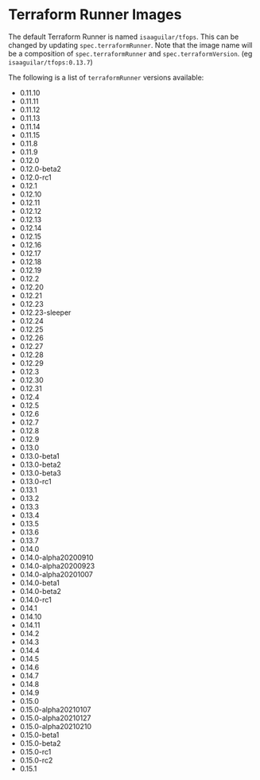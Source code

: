 # Terraform Runner Images

The default Terraform Runner is named `isaaguilar/tfops`. This can be changed by updating `spec.terraformRunner`. Note that the image name will be a composition of `spec.terraformRunner` and `spec.terraformVersion`. (eg `isaaguilar/tfops:0.13.7`)

The following is a list of `terraformRunner` versions available:

- 0.11.10
- 0.11.11
- 0.11.12
- 0.11.13
- 0.11.14
- 0.11.15
- 0.11.8
- 0.11.9
- 0.12.0
- 0.12.0-beta2
- 0.12.0-rc1
- 0.12.1
- 0.12.10
- 0.12.11
- 0.12.12
- 0.12.13
- 0.12.14
- 0.12.15
- 0.12.16
- 0.12.17
- 0.12.18
- 0.12.19
- 0.12.2
- 0.12.20
- 0.12.21
- 0.12.23
- 0.12.23-sleeper
- 0.12.24
- 0.12.25
- 0.12.26
- 0.12.27
- 0.12.28
- 0.12.29
- 0.12.3
- 0.12.30
- 0.12.31
- 0.12.4
- 0.12.5
- 0.12.6
- 0.12.7
- 0.12.8
- 0.12.9
- 0.13.0
- 0.13.0-beta1
- 0.13.0-beta2
- 0.13.0-beta3
- 0.13.0-rc1
- 0.13.1
- 0.13.2
- 0.13.3
- 0.13.4
- 0.13.5
- 0.13.6
- 0.13.7
- 0.14.0
- 0.14.0-alpha20200910
- 0.14.0-alpha20200923
- 0.14.0-alpha20201007
- 0.14.0-beta1
- 0.14.0-beta2
- 0.14.0-rc1
- 0.14.1
- 0.14.10
- 0.14.11
- 0.14.2
- 0.14.3
- 0.14.4
- 0.14.5
- 0.14.6
- 0.14.7
- 0.14.8
- 0.14.9
- 0.15.0
- 0.15.0-alpha20210107
- 0.15.0-alpha20210127
- 0.15.0-alpha20210210
- 0.15.0-beta1
- 0.15.0-beta2
- 0.15.0-rc1
- 0.15.0-rc2
- 0.15.1
